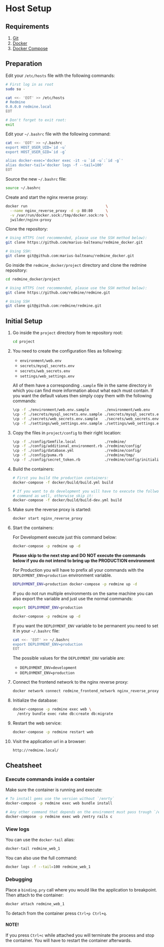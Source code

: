 # Host Setup

## Requirements

1. [Git](https://git-scm.com/download/linux)
2. [Docker](https://docs.docker.com/engine/installation/)
3. [Docker Compose](https://docs.docker.com/compose/install/)

## Preparation

Edit your `/etc/hosts` file with the following commands:
```bash
# First log in as root
sudo su -

cat <<- 'EOT' >> /etc/hosts
# Redmine
0.0.0.0 redmine.local
EOT

# Don't forget to exit root:
exit
```

Edit your `~/.bashrc` file with the following command:
```bash
cat <<- 'EOT' >> ~/.bashrc
export HOST_USER_UID=`id -u`
export HOST_USER_GID=`id -g`

alias docker-exec='docker exec -it -u `id -u`:`id -g`'
alias docker-tail='docker logs -f --tail=100'
EOT
```

Source the new `~/.bashrc` file:
```bash
source ~/.bashrc
```

Create and start the nginx reverse proxy:
``` bash
docker run                                    \
  --name nginx_reverse_proxy -d -p 80:80      \
  -v /var/run/docker.sock:/tmp/docker.sock:ro \
  jwilder/nginx-proxy
```

Clone the repository:
``` bash
# Using HTTPS (not recommended, please use the SSH method below):
git clone https://github.com/marius-balteanu/redmine_docker.git

# Using SSH:
git clone git@github.com:marius-balteanu/redmine_docker.git
```

Go inside the `redmine_docker/project` directory and clone the redmine repository:
```bash
cd redmine_docker/project

# Using HTTPS (not recommended, please use the SSH method below):
git clone https://github.com/redmine/redmine.git

# Using SSH
git clone git@github.com:redmine/redmine.git
```


## Initial Setup

1. Go inside the `project` directory from te repository root:
    ```bash
    cd project
    ```

2. You need to create the configuration files as following:
    * `environment/web.env`
    * `secrets/mysql_secrets.env`
    * `secrets/web_secrets.env`
    * `settings/web_settings.env`

    All of them have a corresponding `.sample` file in the same directory in which
    you can find more information about what each must contain. If you want the
    default values then simply copy them with the following commands:
    ```bash
    \cp -f ./environment/web.env.sample       ./environment/web.env
    \cp -f ./secrets/mysql_secrets.env.sample ./secrets/mysql_secrets.env
    \cp -f ./secrets/web_secrets.env.sample   ./secrets/web_secrets.env
    \cp -f ./settings/web_settings.env.sample ./settings/web_settings.env
    ```

2. Copy the files in `project/config` to their right location:
    ```bash
    \cp -f ./config/Gemfile.local             ./redmine/
    \cp -f ./config/additional_environment.rb ./redmine/config/
    \cp -f ./config/database.yml              ./redmine/config/
    \cp -f ./config/puma.rb                   ./redmine/tmp/
    \cp -f ./config/secret_token.rb           ./redmine/config/initializers
    ```

3. Build the containers:
    ```bash
    # First you build the production containers:
    docker-compose -f docker/build/build.yml build

    # If you want to do development you will have to execute the follwoing
    # command as well, otherwise skip it:
    docker-compose -f docker/build/build-dev.yml build
    ```

4. Make sure the reverse proxy is started:
    ```bash
    docker start nginx_reverse_proxy
    ```

5. Start the containers:

    For Development execute just this command below:
    ```bash
    docker-compose -p redmine up -d
    ```

    **Please skip to the next step and DO NOT execute the commands below if you
    do not intend to bring up the PRODUCTION environment**

    For Production you will have to prefix all your commands with the
    `DEPLOYMENT_ENV=production` environment variable.
    ```bash
    DEPLOYMENT_ENV=production docker-compose -p redmine up -d
    ```

    If you do not run multiple environments on the same machine you can also
    export the variable and just use the normal commands:
    ```bash
    export DEPLOYMENT_ENV=production

    docker-compose -p redmine up -d
    ```

    If you want the `DEPLOYMENT_ENV` variable to be permanent you need to set it
    in your `~/.bashrc` file:
    ```bash
    cat <<- 'EOT' >> ~/.bashrc
    export DEPLOYMENT_ENV=production
    EOT
    ```

    The possible values for the `DEPLOYMENT_ENV` variable are:
    * `DEPLOYMENT_ENV=development`
    * `DEPLOYMENT_ENV=production`

6. Connect the frontend network to the nginx reverse proxy:
    ```bash
    docker network connect redmine_frontend_network nginx_reverse_proxy
    ```

7. Initialize the database:
    ```bash
    docker-compose -p redmine exec web \
      /entry bundle exec rake db:create db:migrate
    ```

8. Restart the web service:
    ```bash
    docker-compose -p redmine restart web
    ```

9. Visit the application url in a browser:
    ```bash
    http://redmine.local/
    ```


## Cheatsheet

### Execute commands inside a contaier

Make sure the container is running and execute:

```bash
# To install gems use the version without `/enrty`
docker-compose -p redmine exec web bundle install

# Any other command that depends on the enviroment must pass trough `/entry`
docker-compose -p redmine exec web /entry rails c
```


### View logs

You can use the `docker-tail` alias:
```bash
docker-tail redmine_web_1
```

You can also use the full command:
``` bash
docker logs -f --tail=100 redmine_web_1
```


### Debugging

Place a `binding.pry` call where you would like the application to breakpoint.
Then attach to the container:

```bash
docker attach redmine_web_1
```

To detach from the container press `Ctrl+p Ctrl+q`.

>
#### NOTE!
If you press `Ctrl+c` while attached you will terminate the process and stop
the container. You will have to restart the container afterwards.
